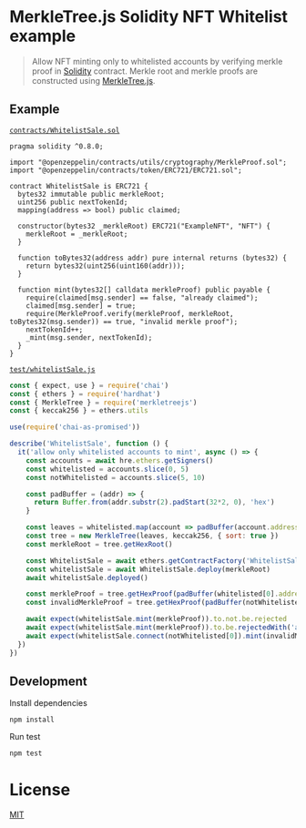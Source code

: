 # MerkleTree.js Solidity NFT Whitelist example

> Allow NFT minting only to whitelisted accounts by verifying merkle proof in [Solidity](https://github.com/ethereum/solidity) contract. Merkle root and merkle proofs are constructed using [MerkleTree.js](https://github.com/miguelmota/merkletreejs).

## Example

[`contracts/WhitelistSale.sol`](./contracts/WhitelistSale.sol)

```solidity
pragma solidity ^0.8.0;

import "@openzeppelin/contracts/utils/cryptography/MerkleProof.sol";
import "@openzeppelin/contracts/token/ERC721/ERC721.sol";

contract WhitelistSale is ERC721 {
  bytes32 immutable public merkleRoot;
  uint256 public nextTokenId;
  mapping(address => bool) public claimed;

  constructor(bytes32 _merkleRoot) ERC721("ExampleNFT", "NFT") {
    merkleRoot = _merkleRoot;
  }

  function toBytes32(address addr) pure internal returns (bytes32) {
    return bytes32(uint256(uint160(addr)));
  }

  function mint(bytes32[] calldata merkleProof) public payable {
    require(claimed[msg.sender] == false, "already claimed");
    claimed[msg.sender] = true;
    require(MerkleProof.verify(merkleProof, merkleRoot, toBytes32(msg.sender)) == true, "invalid merkle proof");
    nextTokenId++;
    _mint(msg.sender, nextTokenId);
  }
}
```

[`test/whitelistSale.js`](./test/whitelistSale.js)

```javascript
const { expect, use } = require('chai')
const { ethers } = require('hardhat')
const { MerkleTree } = require('merkletreejs')
const { keccak256 } = ethers.utils

use(require('chai-as-promised'))

describe('WhitelistSale', function () {
  it('allow only whitelisted accounts to mint', async () => {
    const accounts = await hre.ethers.getSigners()
    const whitelisted = accounts.slice(0, 5)
    const notWhitelisted = accounts.slice(5, 10)

    const padBuffer = (addr) => {
      return Buffer.from(addr.substr(2).padStart(32*2, 0), 'hex')
    }

    const leaves = whitelisted.map(account => padBuffer(account.address))
    const tree = new MerkleTree(leaves, keccak256, { sort: true })
    const merkleRoot = tree.getHexRoot()

    const WhitelistSale = await ethers.getContractFactory('WhitelistSale')
    const whitelistSale = await WhitelistSale.deploy(merkleRoot)
    await whitelistSale.deployed()

    const merkleProof = tree.getHexProof(padBuffer(whitelisted[0].address))
    const invalidMerkleProof = tree.getHexProof(padBuffer(notWhitelisted[0].address))

    await expect(whitelistSale.mint(merkleProof)).to.not.be.rejected
    await expect(whitelistSale.mint(merkleProof)).to.be.rejectedWith('already claimed')
    await expect(whitelistSale.connect(notWhitelisted[0]).mint(invalidMerkleProof)).to.be.rejectedWith('invalid merkle proof')
  })
})
```

## Development

Install dependencies

```shell
npm install
```

Run test

```shell
npm test
```

# License

[MIT](LICENSE)
